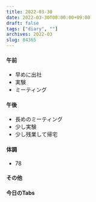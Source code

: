```yaml
---
title: 2022-03-30
date: 2022-03-30T00:00:00+09:00
draft: false
tags: ["diary", ""]
archives: 2022-03
slug: 84365
---
```

#### 午前
- 早めに出社
- 実験
- ミーティング
#### 午後
- 長めのミーティング
- 少し実験
- 少し残業して帰宅
#### 体調
- 78
#### その他
#### 今日のTabs